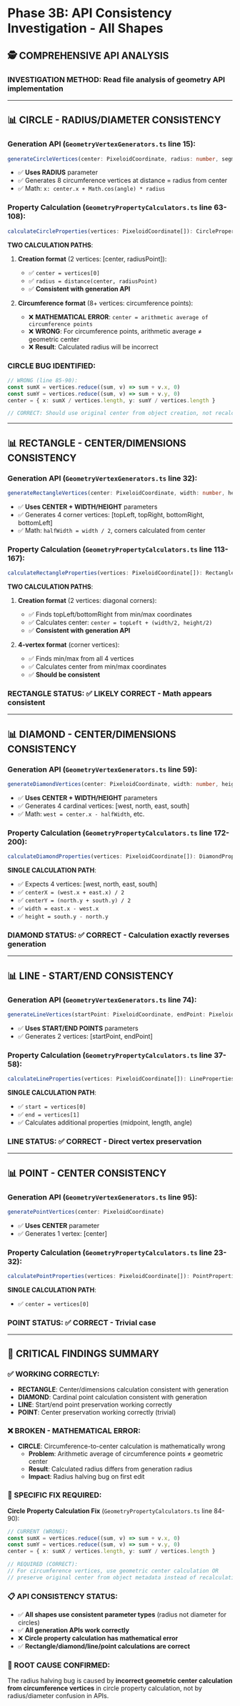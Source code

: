 # Phase 3B: API Consistency Investigation - All Shapes

## 🕵️ **COMPREHENSIVE API ANALYSIS**

### **INVESTIGATION METHOD**: Read file analysis of geometry API implementation

---

## 📊 **CIRCLE - RADIUS/DIAMETER CONSISTENCY**

### **Generation API** (`GeometryVertexGenerators.ts` line 15):
```typescript
generateCircleVertices(center: PixeloidCoordinate, radius: number, segments: number = 8)
```
- ✅ **Uses RADIUS** parameter
- ✅ Generates 8 circumference vertices at distance = radius from center
- ✅ Math: `x: center.x + Math.cos(angle) * radius`

### **Property Calculation** (`GeometryPropertyCalculators.ts` line 63-108):
```typescript
calculateCircleProperties(vertices: PixeloidCoordinate[]): CircleProperties
```

**TWO CALCULATION PATHS**:

1. **Creation format** (2 vertices: [center, radiusPoint]):
   - ✅ `center = vertices[0]`
   - ✅ `radius = distance(center, radiusPoint)`
   - ✅ **Consistent with generation API**

2. **Circumference format** (8+ vertices: circumference points):
   - ❌ **MATHEMATICAL ERROR**: `center = arithmetic average of circumference points`
   - ❌ **WRONG**: For circumference points, arithmetic average ≠ geometric center
   - ❌ **Result**: Calculated radius will be incorrect

### **CIRCLE BUG IDENTIFIED**:
```typescript
// WRONG (line 85-90):
const sumX = vertices.reduce((sum, v) => sum + v.x, 0)
const sumY = vertices.reduce((sum, v) => sum + v.y, 0)
center = { x: sumX / vertices.length, y: sumY / vertices.length }

// CORRECT: Should use original center from object creation, not recalculate
```

---

## 📊 **RECTANGLE - CENTER/DIMENSIONS CONSISTENCY**

### **Generation API** (`GeometryVertexGenerators.ts` line 32):
```typescript
generateRectangleVertices(center: PixeloidCoordinate, width: number, height: number)
```
- ✅ **Uses CENTER + WIDTH/HEIGHT** parameters
- ✅ Generates 4 corner vertices: [topLeft, topRight, bottomRight, bottomLeft]
- ✅ Math: `halfWidth = width / 2`, corners calculated from center

### **Property Calculation** (`GeometryPropertyCalculators.ts` line 113-167):
```typescript
calculateRectangleProperties(vertices: PixeloidCoordinate[]): RectangleProperties
```

**TWO CALCULATION PATHS**:

1. **Creation format** (2 vertices: diagonal corners):
   - ✅ Finds topLeft/bottomRight from min/max coordinates
   - ✅ Calculates center: `center = topLeft + (width/2, height/2)`
   - ✅ **Consistent with generation API**

2. **4-vertex format** (corner vertices):
   - ✅ Finds min/max from all 4 vertices
   - ✅ Calculates center from min/max coordinates  
   - ✅ **Should be consistent**

### **RECTANGLE STATUS**: ✅ **LIKELY CORRECT** - Math appears consistent

---

## 📊 **DIAMOND - CENTER/DIMENSIONS CONSISTENCY**

### **Generation API** (`GeometryVertexGenerators.ts` line 59):
```typescript
generateDiamondVertices(center: PixeloidCoordinate, width: number, height: number)
```
- ✅ **Uses CENTER + WIDTH/HEIGHT** parameters
- ✅ Generates 4 cardinal vertices: [west, north, east, south]
- ✅ Math: `west = center.x - halfWidth`, etc.

### **Property Calculation** (`GeometryPropertyCalculators.ts` line 172-200):
```typescript
calculateDiamondProperties(vertices: PixeloidCoordinate[]): DiamondProperties
```

**SINGLE CALCULATION PATH**:
- ✅ Expects 4 vertices: [west, north, east, south]
- ✅ `centerX = (west.x + east.x) / 2`
- ✅ `centerY = (north.y + south.y) / 2`
- ✅ `width = east.x - west.x`
- ✅ `height = south.y - north.y`

### **DIAMOND STATUS**: ✅ **CORRECT** - Calculation exactly reverses generation

---

## 📊 **LINE - START/END CONSISTENCY**

### **Generation API** (`GeometryVertexGenerators.ts` line 74):
```typescript
generateLineVertices(startPoint: PixeloidCoordinate, endPoint: PixeloidCoordinate)
```
- ✅ **Uses START/END POINTS** parameters
- ✅ Generates 2 vertices: [startPoint, endPoint]

### **Property Calculation** (`GeometryPropertyCalculators.ts` line 37-58):
```typescript
calculateLineProperties(vertices: PixeloidCoordinate[]): LineProperties
```

**SINGLE CALCULATION PATH**:
- ✅ `start = vertices[0]`
- ✅ `end = vertices[1]`
- ✅ Calculates additional properties (midpoint, length, angle)

### **LINE STATUS**: ✅ **CORRECT** - Direct vertex preservation

---

## 📊 **POINT - CENTER CONSISTENCY**

### **Generation API** (`GeometryVertexGenerators.ts` line 95):
```typescript
generatePointVertices(center: PixeloidCoordinate)
```
- ✅ **Uses CENTER** parameter
- ✅ Generates 1 vertex: [center]

### **Property Calculation** (`GeometryPropertyCalculators.ts` line 23-32):
```typescript
calculatePointProperties(vertices: PixeloidCoordinate[]): PointProperties
```

**SINGLE CALCULATION PATH**:
- ✅ `center = vertices[0]`

### **POINT STATUS**: ✅ **CORRECT** - Trivial case

---

## 🚨 **CRITICAL FINDINGS SUMMARY**

### **✅ WORKING CORRECTLY**:
- **RECTANGLE**: Center/dimensions calculation consistent with generation
- **DIAMOND**: Cardinal point calculation consistent with generation  
- **LINE**: Start/end point preservation working correctly
- **POINT**: Center preservation working correctly (trivial)

### **❌ BROKEN - MATHEMATICAL ERROR**:
- **CIRCLE**: Circumference-to-center calculation is mathematically wrong
  - **Problem**: Arithmetic average of circumference points ≠ geometric center
  - **Result**: Calculated radius differs from generation radius
  - **Impact**: Radius halving bug on first edit

### **🔧 SPECIFIC FIX REQUIRED**:

**Circle Property Calculation Fix** (`GeometryPropertyCalculators.ts` line 84-90):
```typescript
// CURRENT (WRONG):
const sumX = vertices.reduce((sum, v) => sum + v.x, 0)
const sumY = vertices.reduce((sum, v) => sum + v.y, 0)
center = { x: sumX / vertices.length, y: sumY / vertices.length }

// REQUIRED (CORRECT):
// For circumference vertices, use geometric center calculation OR
// preserve original center from object metadata instead of recalculating
```

### **📋 API CONSISTENCY STATUS**:
- ✅ **All shapes use consistent parameter types** (radius not diameter for circles)
- ✅ **All generation APIs work correctly**
- ❌ **Circle property calculation has mathematical error**
- ✅ **Rectangle/diamond/line/point calculations are correct**

### **🎯 ROOT CAUSE CONFIRMED**:
The radius halving bug is caused by **incorrect geometric center calculation from circumference vertices** in circle property calculation, not by radius/diameter confusion in APIs.